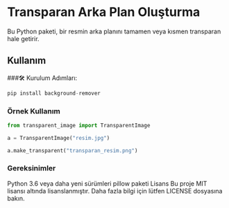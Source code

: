 # Transparan Arka Plan Oluşturma

Bu Python paketi, bir resmin arka planını tamamen veya kısmen transparan hale getirir.

## Kullanım

###🛠️ Kurulum Adımları:
```python
pip install background-remover
```
### Örnek Kullanım

```python
from transparent_image import TransparentImage

a = TransparentImage("resim.jpg")

a.make_transparent("transparan_resim.png")
```
### Gereksinimler
Python 3.6 veya daha yeni sürümleri
pillow paketi
Lisans
Bu proje MIT lisansı altında lisanslanmıştır. Daha fazla bilgi için lütfen LICENSE dosyasına bakın.

